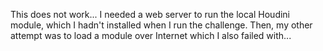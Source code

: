 This does not work... I needed a web server to run the local Houdini module, which I hadn't installed when I run the challenge. Then, my other attempt was to load a module over Internet which I also failed with...
